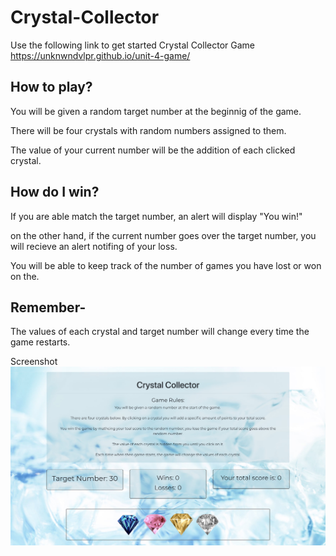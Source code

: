 # Crystal-Collector

Use the following link to get started Crystal Collector Game
https://unknwndvlpr.github.io/unit-4-game/

## How to play?
You will be given a random target number at the beginnig of the game.

There will be four crystals with random numbers assigned to them.

The value of your current number will be the addition of each clicked crystal.

## How do I win?
If you are able match the target number, an alert will display "You win!"

on the other hand, if the current number goes over the target number, you will recieve an alert notifing of your loss.

You will be able to keep track of the number of games you have lost or won on the.

## Remember-
The values of each crystal and target number will change every time the game restarts.

Screenshot
![](/assets/images/crystalCollector.jpg)

